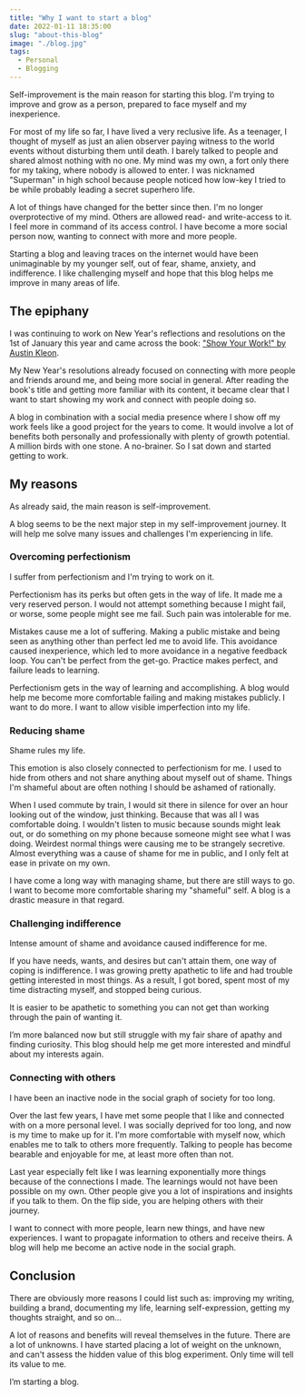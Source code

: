 ```yaml
---
title: "Why I want to start a blog"
date: 2022-01-11 18:35:00
slug: "about-this-blog"
image: "./blog.jpg"
tags:
  - Personal
  - Blogging
---
```


Self-improvement is the main reason for starting this blog. I'm trying to improve and grow as a person, prepared to face myself and my inexperience.

For most of my life so far, I have lived a very reclusive life. As a teenager, I thought of myself as just an alien observer paying witness to the world events without disturbing them until death. I barely talked to people and shared almost nothing with no one. My mind was my own, a fort only there for my taking, where nobody is allowed to enter. I was nicknamed "Superman" in high school because people noticed how low-key I tried to be while probably leading a secret superhero life.

A lot of things have changed for the better since then. I'm no longer overprotective of my mind. Others are allowed read- and write-access to it. I feel more in command of its access control. I have become a more social person now, wanting to connect with more and more people.

Starting a blog and leaving traces on the internet would have been unimaginable by my younger self, out of fear, shame, anxiety, and indifference. I like challenging myself and hope that this blog helps me improve in many areas of life.

## The epiphany

I was continuing to work on New Year's reflections and resolutions on the 1st of January this year and came across the book: ["Show Your Work!" by Austin Kleon](https://austinkleon.com/show-your-work/).

My New Year's resolutions already focused on connecting with more people and friends around me, and being more social in general. After reading the book's title and getting more familiar with its content, it became clear that I want to start showing my work and connect with people doing so.

A blog in combination with a social media presence where I show off my work feels like a good project for the years to come. It would involve a lot of benefits both personally and professionally with plenty of growth potential. A million birds with one stone. A no-brainer. So I sat down and started getting to work.

## My reasons

As already said, the main reason is self-improvement.

A blog seems to be the next major step in my self-improvement journey. It will help me solve many issues and challenges I'm experiencing in life.

### Overcoming perfectionism

I suffer from perfectionism and I'm trying to work on it.

Perfectionism has its perks but often gets in the way of life. It made me a very reserved person. I would not attempt something because I might fail, or worse, some people might see me fail. Such pain was intolerable for me.

Mistakes cause me a lot of suffering. Making a public mistake and being seen as anything other than perfect led me to avoid life. This avoidance caused inexperience, which led to more avoidance in a negative feedback loop. You can't be perfect from the get-go. Practice makes perfect, and failure leads to learning.

Perfectionism gets in the way of learning and accomplishing. A blog would help me become more comfortable failing and making mistakes publicly. I want to do more. I want to allow visible imperfection into my life.

### Reducing shame

Shame rules my life.

This emotion is also closely connected to perfectionism for me. I used to hide from others and not share anything about myself out of shame. Things I'm shameful about are often nothing I should be ashamed of rationally.

When I used commute by train, I would sit there in silence for over an hour looking out of the window, just thinking. Because that was all I was comfortable doing. I wouldn't listen to music because sounds might leak out, or do something on my phone because someone might see what I was doing. Weirdest normal things were causing me to be strangely secretive. Almost everything was a cause of shame for me in public, and I only felt at ease in private on my own.

I have come a long way with managing shame, but there are still ways to go. I want to become more comfortable sharing my "shameful" self. A blog is a drastic measure in that regard.

### Challenging indifference

Intense amount of shame and avoidance caused indifference for me.

If you have needs, wants, and desires but can't attain them, one way of coping is indifference. I was growing pretty apathetic to life and had trouble getting interested in most things. As a result, I got bored, spent most of my time distracting myself, and stopped being curious.

It is easier to be apathetic to something you can not get than working through the pain of wanting it.

I’m more balanced now but still struggle with my fair share of apathy and finding curiosity. This blog should help me get more interested and mindful about my interests again.

### Connecting with others

I have been an inactive node in the social graph of society for too long.

Over the last few years, I have met some people that I like and connected with on a more personal level. I was socially deprived for too long, and now is my time to make up for it. I'm more comfortable with myself now, which enables me to talk to others more frequently. Talking to people has become bearable and enjoyable for me, at least more often than not.

Last year especially felt like I was learning exponentially more things because of the connections I made. The learnings would not have been possible on my own. Other people give you a lot of inspirations and insights if you talk to them. On the flip side, you are helping others with their journey.

I want to connect with more people, learn new things, and have new experiences. I want to propagate information to others and receive theirs. A blog will help me become an active node in the social graph.

## Conclusion

There are obviously more reasons I could list such as: improving my writing, building a brand, documenting my life, learning self-expression, getting my thoughts straight, and so on...

A lot of reasons and benefits will reveal themselves in the future. There are a lot of unknowns. I have started placing a lot of weight on the unknown, and can't assess the hidden value of this blog experiment. Only time will tell its value to me.

I’m starting a blog.